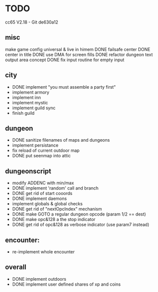 # TODO

cc65 V2.18 - Git de630a12

## misc
make game config universal & live in himem
DONE failsafe center
DONE center in title
DONE use DMA for screen fills
DONE refactor dungeon text output area concept
DONE fix input routine for empty input

## city
- DONE implement "you must assemble a party first"
- implement armory
- implement inn
- implement mystic
- implement guild sync
- finish guild


## dungeon
- DONE sanitize filenames of maps and dungeons 
- implement persistance
- fix reload of current outdoor map
- DONE put seenmap into attic

## dungeonscript
- modify ADDENC with min/max
- DONE implement 'random' call and branch
- DONE get rid of start cooords
- DONE implement daemons
- implement globals & global checks
- DONE get rid of "nextOpcIndex" mechanism
- DONE make GOTO a regular dungeon opcode    (param 1/2 == dest)
- DONE make opc&128 a the stop indicator
- DONE get rid of opc&128 as verbose indicator (use param7 instead)

## encounter:
- re-implement whole encounter

## overall
- DONE implement outdoors
- DONE implement user defined shares of xp and coins

